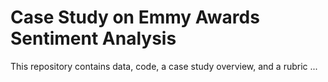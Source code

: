 # Case Study on Emmy Awards Sentiment Analysis
This repository contains data, code, a case study overview, and a rubric ...
